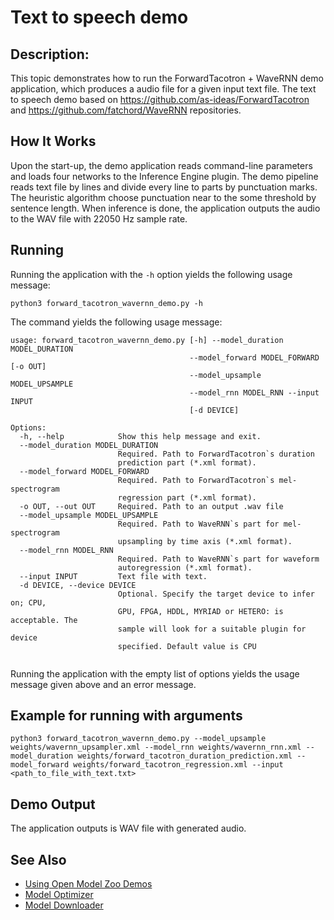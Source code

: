 # Text to speech demo

## Description:
This topic demonstrates how to run the ForwardTacotron + WaveRNN demo application, which produces a audio file for a given input text file.
The text to speech demo based on https://github.com/as-ideas/ForwardTacotron and https://github.com/fatchord/WaveRNN repositories.

## How It Works

Upon the start-up, the demo application reads command-line parameters and loads four networks to the
Inference Engine plugin. The demo pipeline reads text file by lines and divide every line to parts by punctuation marks.
The heuristic algorithm choose punctuation near to the some threshold by sentence length.
When inference is done, the application outputs the audio to the WAV file with 22050 Hz sample rate.

## Running

Running the application with the `-h` option yields the following usage message:

```
python3 forward_tacotron_wavernn_demo.py -h
```

The command yields the following usage message:

```
usage: forward_tacotron_wavernn_demo.py [-h] --model_duration MODEL_DURATION
                                        --model_forward MODEL_FORWARD [-o OUT]
                                        --model_upsample MODEL_UPSAMPLE
                                        --model_rnn MODEL_RNN --input INPUT
                                        [-d DEVICE]

Options:
  -h, --help            Show this help message and exit.
  --model_duration MODEL_DURATION
                        Required. Path to ForwardTacotron`s duration
                        prediction part (*.xml format).
  --model_forward MODEL_FORWARD
                        Required. Path to ForwardTacotron`s mel-spectrogram
                        regression part (*.xml format).
  -o OUT, --out OUT     Required. Path to an output .wav file
  --model_upsample MODEL_UPSAMPLE
                        Required. Path to WaveRNN`s part for mel-spectrogram
                        upsampling by time axis (*.xml format).
  --model_rnn MODEL_RNN
                        Required. Path to WaveRNN`s part for waveform
                        autoregression (*.xml format).
  --input INPUT         Text file with text.
  -d DEVICE, --device DEVICE
                        Optional. Specify the target device to infer on; CPU,
                        GPU, FPGA, HDDL, MYRIAD or HETERO: is acceptable. The
                        sample will look for a suitable plugin for device
                        specified. Default value is CPU


```

Running the application with the empty list of options yields the usage message given above and an error message.

## Example for running with arguments
```
python3 forward_tacotron_wavernn_demo.py --model_upsample weights/wavernn_upsampler.xml --model_rnn weights/wavernn_rnn.xml --model_duration weights/forward_tacotron_duration_prediction.xml --model_forward weights/forward_tacotron_regression.xml --input <path_to_file_with_text.txt>
```

## Demo Output

The application outputs is WAV file with generated audio.

## See Also

* [Using Open Model Zoo Demos](../../README.md)
* [Model Optimizer](https://docs.openvinotoolkit.org/latest/_docs_MO_DG_Deep_Learning_Model_Optimizer_DevGuide.html)
* [Model Downloader](../../../tools/downloader/README.md)
